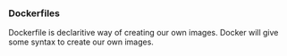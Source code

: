 ### Dockerfiles

Dockerfile is declaritive way of creating our own images. Docker will give some syntax to create our own images.